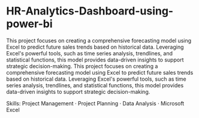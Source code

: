 # HR-Analytics-Dashboard-using-power-bi

This project focuses on creating a comprehensive forecasting model using Excel to predict future sales trends based on historical data. Leveraging Excel's powerful tools, such as time series analysis, trendlines, and statistical functions, this model provides data-driven insights to support strategic decision-making.
This project focuses on creating a comprehensive forecasting model using Excel to predict future sales trends based on historical data. Leveraging Excel's powerful tools, such as time series analysis, trendlines, and statistical functions, this model provides data-driven insights to support strategic decision-making.

Skills: Project Management · Project Planning · Data Analysis · Microsoft Excel
